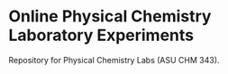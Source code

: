 # Online Physical Chemistry Laboratory Experiments

Repository for Physical Chemistry Labs (ASU CHM 343).  
